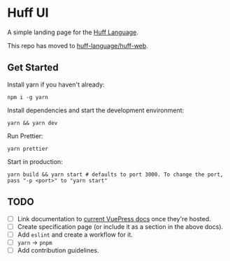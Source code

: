 # Huff UI

A simple landing page for the [Huff Language](https://github.com/huff-language).

This repo has moved to [huff-language/huff-web](https://github.com/huff-language/huff-web).

## Get Started
Install yarn if you haven't already:
```shell
npm i -g yarn
```
Install dependencies and start the development environment:
```shell
yarn && yarn dev
```

Run Prettier:
```shell
yarn prettier
```

Start in production:
```shell
yarn build && yarn start # defaults to port 3000. To change the port, pass "-p <port>" to "yarn start"
```

## TODO
- [ ] Link documentation to [current VuePress docs](https://github.com/huff-language/huffc/tree/master/docs) once they're hosted.
- [ ] Create specification page (or include it as a section in the above docs).
- [ ] Add `eslint` and create a workflow for it.
- [ ] `yarn` -> `pnpm`
- [ ] Add contribution guidelines.
